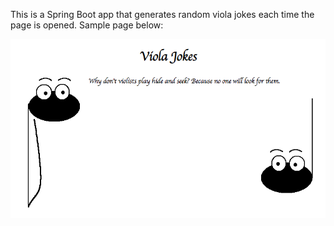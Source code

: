 This is a Spring Boot app that generates random viola jokes each time the page is opened. Sample page below: 

![Sample Webpage](spring-5-jokeapp/Webpage.png)
